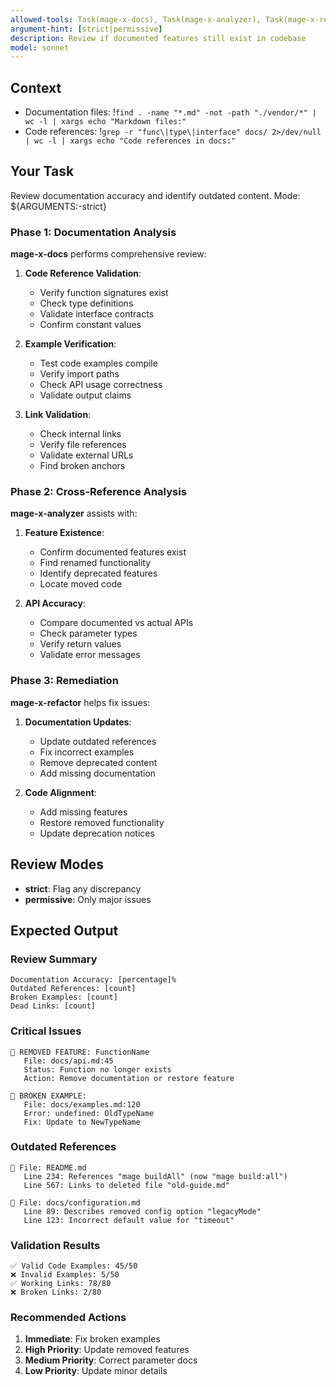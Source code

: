 ```yaml
---
allowed-tools: Task(mage-x-docs), Task(mage-x-analyzer), Task(mage-x-refactor), Read, Grep, Glob, LS
argument-hint: [strict|permissive]
description: Review if documented features still exist in codebase
model: sonnet
---
```


## Context
- Documentation files: !`find . -name "*.md" -not -path "./vendor/*" | wc -l | xargs echo "Markdown files:"`
- Code references: !`grep -r "func\|type\|interface" docs/ 2>/dev/null | wc -l | xargs echo "Code references in docs:"`

## Your Task

Review documentation accuracy and identify outdated content. Mode: ${ARGUMENTS:-strict}

### Phase 1: Documentation Analysis

**mage-x-docs** performs comprehensive review:

1. **Code Reference Validation**:
   - Verify function signatures exist
   - Check type definitions
   - Validate interface contracts
   - Confirm constant values

2. **Example Verification**:
   - Test code examples compile
   - Verify import paths
   - Check API usage correctness
   - Validate output claims

3. **Link Validation**:
   - Check internal links
   - Verify file references
   - Validate external URLs
   - Find broken anchors

### Phase 2: Cross-Reference Analysis

**mage-x-analyzer** assists with:

1. **Feature Existence**:
   - Confirm documented features exist
   - Find renamed functionality
   - Identify deprecated features
   - Locate moved code

2. **API Accuracy**:
   - Compare documented vs actual APIs
   - Check parameter types
   - Verify return values
   - Validate error messages

### Phase 3: Remediation

**mage-x-refactor** helps fix issues:

1. **Documentation Updates**:
   - Update outdated references
   - Fix incorrect examples
   - Remove deprecated content
   - Add missing documentation

2. **Code Alignment**:
   - Add missing features
   - Restore removed functionality
   - Update deprecation notices

## Review Modes

- **strict**: Flag any discrepancy
- **permissive**: Only major issues

## Expected Output

### Review Summary
```
Documentation Accuracy: [percentage]%
Outdated References: [count]
Broken Examples: [count]
Dead Links: [count]
```

### Critical Issues
```
🚨 REMOVED FEATURE: FunctionName
   File: docs/api.md:45
   Status: Function no longer exists
   Action: Remove documentation or restore feature

🚨 BROKEN EXAMPLE: 
   File: docs/examples.md:120
   Error: undefined: OldTypeName
   Fix: Update to NewTypeName
```

### Outdated References
```
📝 File: README.md
   Line 234: References "mage buildAll" (now "mage build:all")
   Line 567: Links to deleted file "old-guide.md"

📝 File: docs/configuration.md
   Line 89: Describes removed config option "legacyMode"
   Line 123: Incorrect default value for "timeout"
```

### Validation Results
```
✅ Valid Code Examples: 45/50
❌ Invalid Examples: 5/50
✅ Working Links: 78/80  
❌ Broken Links: 2/80
```

### Recommended Actions
1. **Immediate**: Fix broken examples
2. **High Priority**: Update removed features
3. **Medium Priority**: Correct parameter docs
4. **Low Priority**: Update minor details